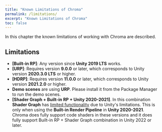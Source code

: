 ```yaml
---
title: "Known Limitations of Chroma"
permalink: /limitations/
excerpt: "Known Limitations of Chroma"
toc: false
---
```


In this chapter the known limitations of working with Chroma are described.

## Limitations
* **[Built-in RP]**: Any version since **Unity 2019 LTS** works.
* **[URP]**: Requires version **9.0.0** or later, which corresponds to Unity version **2020.3.0 LTS** or higher.
* **[HDRP]**: Requires version **11.0.0** or later, which corresponds to Unity version **2021.2.0** or higher.
* **Demo scenes** are using **URP**. Please install it from the Package Manager to run the demo scenes.
* **[Shader Graph + Built-in RP + Unity 2020-2021]**. In this combination **Shader Graph** has [limited functionality](https://docs.unity3d.com/Packages/com.unity.shadergraph@14.0/manual/Getting-Started.html) due to Unity's limitations. This is only when using the **Built-in Render Pipeline** in **Unity 2020-2021**. Chroma does fully support code shaders in these versions and it does fully support Built-in RP + Shader Graph combination in Unity 2022 or later.
